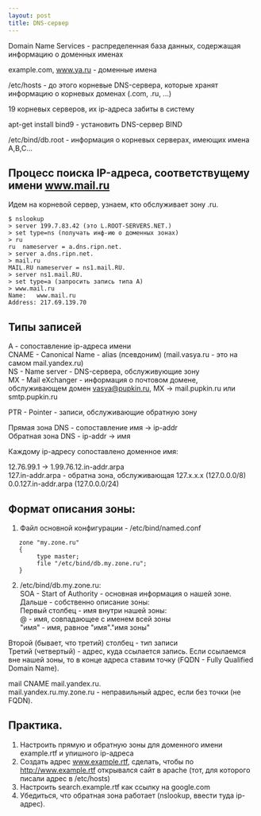 ```yaml
---
layout: post
title: DNS-сервер
---
```


Domain Name Services - распределенная база
данных, содержащая информацию о доменных именах

example.com, www.ya.ru   - доменные имена

/etc/hosts - до этого
корневые DNS-сервера, которые хранят 
информацию о корневых доменах (.com, .ru, ...)

19 корневых серверов, их ip-адреса забиты
в систему

apt-get install bind9 - установить DNS-сервер
BIND

/etc/bind/db.root - информация о корневых 
серверах, имеющих имена A,B,C...

## Процесс поиска IP-адреса, соответствущему имени www.mail.ru
Идем на корневой сервер, узнаем, кто обслуживает зону .ru.
```
$ nslookup
> server 199.7.83.42 (это L.ROOT-SERVERS.NET.)
> set type=ns (получать инф-ию о доменных зонах)
> ru
ru	nameserver = a.dns.ripn.net.
> server a.dns.ripn.net.
> mail.ru
MAIL.RU	nameserver = ns1.mail.RU.
> server ns1.mail.RU.
> set type=a (запросить запись типа A)
> www.mail.ru
Name:	www.mail.ru
Address: 217.69.139.70
```
## Типы записей
A - сопоставление ip-адреса имени  
CNAME - Canonical Name - alias (псевдоним) (mail.vasya.ru - это на самом mail.yandex.ru)  
NS - Name server - DNS-сервера, обслуживующие зону  
MX - Mail eXchanger - информация о почтовом домене, обслуживающем домен vasya@pupkin.ru, MX -> mail.pupkin.ru или smtp.pupkin.ru  

PTR - Pointer - записи, обслуживающие обратную зону

Прямая зона DNS - сопоставление имя -> ip-addr  
Обратная зона DNS - ip-addr -> имя

Каждому ip-адресу сопоставлено доменное имя:

12.76.99.1 -> 1.99.76.12.in-addr.arpa  
127.in-addr.arpa - обратна зона, обслуживающая 127.x.x.x (127.0.0.0/8)  
0.0.127.in-addr.arpa (127.0.0.0/24)

## Формат описания зоны:
1. Файл основной конфигурации - /etc/bind/named.conf
```
   zone "my.zone.ru"
   {
		type master;
		file "/etc/bind/db.my.zone.ru";
   }
```

2. /etc/bind/db.my.zone.ru:  
SOA - Start of Authority - основная информация о нашей зоне.  
Дальше - собственно описание зоны:  
Первый столбец - имя внутри нашей зоны:  
 @ - имя, совпадающее с именем всей зоны  
 "имя" - имя, равное "имя"."имя зоны"

Второй (бывает, что третий) столбец - тип записи  
Третий (четвертый) - адрес, куда ссылается запись. Если ссылаемся вне нашей зоны, то в конце адреса ставим точку (FQDN - Fully   Qualified Domain Name).

mail CNAME mail.yandex.ru.  
mail.yandex.ru.my.zone.ru - неправильный адрес, если без точки (не FQDN).

## Практика.
1. Настроить прямую и обратную зоны для доменного имени example.rtf и упишного ip-адреса  
2. Создать адрес www.example.rtf, сделать, чтобы по http://www.example.rtf открывался сайт в apache (тот, для которого писали адрес в /etc/hosts)  
3. Настроить search.example.rtf как ссылку на   google.com  
4. Убедиться, что обратная зона работает  (nslookup, ввести туда ip-адрес).

